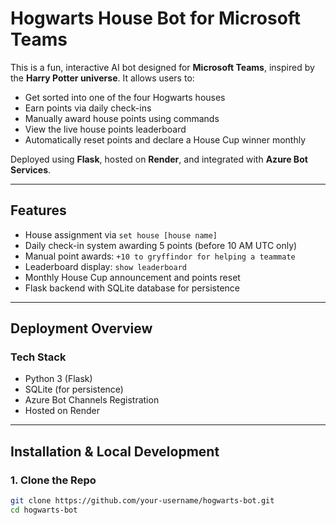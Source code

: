 #  Hogwarts House Bot for Microsoft Teams

This is a fun, interactive AI bot designed for **Microsoft Teams**, inspired by the **Harry Potter universe**. It allows users to:

- Get sorted into one of the four Hogwarts houses
- Earn points via daily check-ins
- Manually award house points using commands
- View the live house points leaderboard
- Automatically reset points and declare a House Cup winner monthly

Deployed using **Flask**, hosted on **Render**, and integrated with **Azure Bot Services**.

---

##  Features

-  House assignment via `set house [house name]`
-  Daily check-in system awarding 5 points (before 10 AM UTC only)
-  Manual point awards: `+10 to gryffindor for helping a teammate`
-  Leaderboard display: `show leaderboard`
-  Monthly House Cup announcement and points reset
-  Flask backend with SQLite database for persistence

---

##  Deployment Overview

###  Tech Stack

- Python 3 (Flask)
- SQLite (for persistence)
- Azure Bot Channels Registration
- Hosted on Render

---

##  Installation & Local Development

### 1. Clone the Repo

```bash
git clone https://github.com/your-username/hogwarts-bot.git
cd hogwarts-bot
